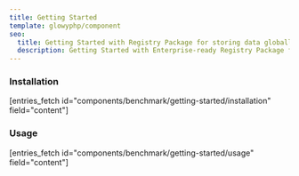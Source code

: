 ```yaml
---
title: Getting Started
template: glowyphp/component
seo:
  title: Getting Started with Registry Package for storing data globally in a well managed fashion, helping to prevent global meltdown
  description: Getting Started with Enterprise-ready Registry Package for storing data globally in a well managed fashion, helping to prevent global meltdown
---
```


### Installation

[entries_fetch id="components/benchmark/getting-started/installation" field="content"]

### Usage

[entries_fetch id="components/benchmark/getting-started/usage" field="content"]
